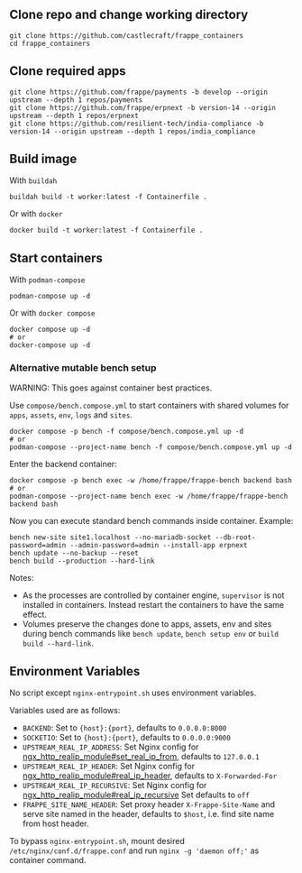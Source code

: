 ## Clone repo and change working directory

```
git clone https://github.com/castlecraft/frappe_containers
cd frappe_containers
```

## Clone required apps

```shell
git clone https://github.com/frappe/payments -b develop --origin upstream --depth 1 repos/payments
git clone https://github.com/frappe/erpnext -b version-14 --origin upstream --depth 1 repos/erpnext
git clone https://github.com/resilient-tech/india-compliance -b version-14 --origin upstream --depth 1 repos/india_compliance
```

## Build image

With `buildah`

```shell
buildah build -t worker:latest -f Containerfile .
```

Or with `docker`

```shell
docker build -t worker:latest -f Containerfile .
```

## Start containers

With `podman-compose`

```shell
podman-compose up -d
```

Or with `docker compose`

```shell
docker compose up -d
# or
docker-compose up -d
```

### Alternative mutable bench setup

WARNING: This goes against container best practices.

Use `compose/bench.compose.yml` to start containers with shared volumes for `apps`, `assets`, `env`, `logs` and `sites`.

```shell
docker compose -p bench -f compose/bench.compose.yml up -d
# or
podman-compose --project-name bench -f compose/bench.compose.yml up -d
```

Enter the backend container:

```shell
docker compose -p bench exec -w /home/frappe/frappe-bench backend bash
# or
podman-compose --project-name bench exec -w /home/frappe/frappe-bench backend bash
```

Now you can execute standard bench commands inside container. Example:

```shell
bench new-site site1.localhost --no-mariadb-socket --db-root-password=admin --admin-password=admin --install-app erpnext
bench update --no-backup --reset
bench build --production --hard-link
```

Notes:

- As the processes are controlled by container engine, `supervisor` is not installed in containers. Instead restart the containers to have the same effect.
- Volumes preserve the changes done to apps, assets, env and sites during bench commands like `bench update`, `bench setup env` or `build build --hard-link`.

## Environment Variables

No script except `nginx-entrypoint.sh` uses environment variables.

Variables used are as follows:

- `BACKEND`: Set to `{host}:{port}`, defaults to `0.0.0.0:8000`
- `SOCKETIO`: Set to `{host}:{port}`, defaults to `0.0.0.0:9000`
- `UPSTREAM_REAL_IP_ADDRESS`: Set Nginx config for [ngx_http_realip_module#set_real_ip_from](http://nginx.org/en/docs/http/ngx_http_realip_module.html#set_real_ip_from), defaults to `127.0.0.1`
- `UPSTREAM_REAL_IP_HEADER`: Set Nginx config for [ngx_http_realip_module#real_ip_header](http://nginx.org/en/docs/http/ngx_http_realip_module.html#real_ip_header), defaults to `X-Forwarded-For`
- `UPSTREAM_REAL_IP_RECURSIVE`: Set Nginx config for [ngx_http_realip_module#real_ip_recursive](http://nginx.org/en/docs/http/ngx_http_realip_module.html#real_ip_recursive) Set defaults to `off`
- `FRAPPE_SITE_NAME_HEADER`: Set proxy header `X-Frappe-Site-Name` and serve site named in the header, defaults to `$host`, i.e. find site name from host header.

To bypass `nginx-entrypoint.sh`, mount desired `/etc/nginx/conf.d/frappe.conf` and run `nginx -g 'daemon off;'` as container command.
